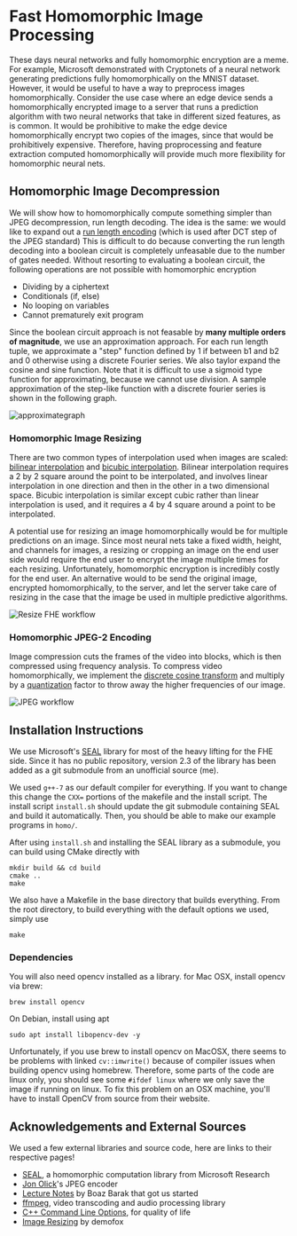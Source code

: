 # Fast Homomorphic Image Processing
These days neural networks and fully homomorphic encryption are a meme. For example, Microsoft demonstrated with Cryptonets of a neural network generating predictions fully homomorphically on the MNIST dataset. However, it would be useful to have a way to preprocess images homomorphically. Consider the use case where an edge device sends a homomorphically encrypted image to a server that runs a prediction algorithm with two neural networks that take in different sized features, as is common. It would be prohibitive to make the edge device homomorphically encrypt two copies of the images, since that would be prohibitively expensive. Therefore, having proprocessing and feature extraction computed homomorphically will provide much more flexibility for homomorphic neural nets.  

## Homomorphic Image Decompression

We will show how to homomorphically compute something simpler than JPEG decompression, run length decoding. The idea is the same: we would like to expand out a [run length encoding](https://en.wikipedia.org/wiki/Run-length_encoding) (which is used after DCT step of the JPEG standard)
This is difficult to do because converting the run length decoding into a boolean circuit is completely unfeasable due to the number of gates needed. Without resorting to evaluating a boolean circuit, the following operations are not possible with homomorphic encryption

* Dividing by a ciphertext
* Conditionals (if, else)
* No looping on variables
* Cannot prematurely exit program

Since the boolean circuit approach is not feasable by __many multiple orders of magnitude__, we use an approximation approach. For each run length tuple, we approximate a "step" function defined by 1 if between b1 and b2 and 0 otherwise using a discrete Fourier series. We also taylor expand the cosine and sine function. Note that it is difficult to use a sigmoid type function for approximating, because we cannot use division. A sample approximation of the step-like function with a discrete fourier series is shown in the following graph.

![approximategraph](approxstep.png)



### Homomorphic Image Resizing
There are two common types of interpolation used when images are scaled: [bilinear interpolation](https://en.wikipedia.org/wiki/Bilinear_interpolation) and [bicubic interpolation](https://en.wikipedia.org/wiki/Bicubic_interpolation). Bilinear interpolation requires a 2 by 2 square around the point to be interpolated, and involves linear interpolation in one direction and then in the other in a two dimensional space. Bicubic interpolation is similar except cubic rather than linear interpolation is used, and it requires a 4 by 4 square around a point to be interpolated.


A potential use for resizing an image homomorphically would be for multiple predictions on an image. Since most neural nets take a fixed width, height, and channels for images, a resizing or cropping an image on the end user side would require the end user to encrypt the image multiple times for each resizing. Unfortunately, homomorphic encryption is incredibly costly for the end user. An alternative would to be send the original image, encrypted homomorphically, to the server, and let the server take care of resizing in the case that the image be used in multiple predictive algorithms. 

![Resize FHE workflow](docs/resizeworkflow.png)


### Homomorphic JPEG-2 Encoding
Image compression cuts the frames of the video into blocks, which is then compressed using frequency analysis. To compress video homomorphically, we implement the [discrete cosine transform](https://en.wikipedia.org/wiki/Discrete_cosine_transform) 
and multiply by a [quantization](https://en.wikipedia.org/wiki/Quantization_(image_processing)) factor to throw away the higher frequencies of our image. 

![JPEG workflow](docs/jpgworkflow.png)



## Installation Instructions

We use Microsoft's [SEAL](https://www.microsoft.com/en-us/research/publication/simple-encrypted-arithmetic-library-seal-v2-2/) library for most of the heavy lifting for the FHE side. Since it has no public repository, version 2.3 of the library has been added as a git submodule from an unofficial source (me).


We used ```g++-7``` as our default compiler for everything. If you want to change this change the ```CXX=``` portions of the makefile and the install script. The install script ```install.sh``` should update the git submodule containing SEAL and build it automatically. Then, you should be able to make our example programs in ```homo/```.


After using ```install.sh``` and installing the SEAL library as a submodule, you can build using CMake directly with 
```
mkdir build && cd build
cmake ..
make
```
We also have a Makefile in the base directory that builds everything. From the root directory, to build everything with the default options we used, simply use 
```
make
```



### Dependencies
You will also need opencv installed as a library. for Mac OSX, install opencv via brew:
```
brew install opencv
```
On Debian, install using apt
```
sudo apt install libopencv-dev -y
```
Unfortunately, if you use brew to install opencv on MacOSX, there seems to be problems with linked ```cv::imwrite()``` because of compiler issues when building opencv using homebrew. Therefore, some parts of the code are linux only, you should see some ```#ifdef linux``` where we only save the image if running on linux. To fix this problem on an OSX machine, you'll have to install OpenCV from source from their website. 

## Acknowledgements and External Sources

We used a few external libraries and source code, here are links to their respective pages!
* [SEAL](https://www.microsoft.com/en-us/research/publication/simple-encrypted-arithmetic-library-seal-v2-2/), a homomorphic computation library from Microsoft Research
* [Jon Olick](https://www.jonolick.com/code.html)'s JPEG encoder
* [Lecture Notes](http://www.intensecrypto.org/public/index.html) by Boaz Barak that got us started
* [ffmpeg](https://www.ffmpeg.org/), video transcoding and audio processing library
* [C++ Command Line Options](https://github.com/jarro2783/cxxopts), for quality of life
* [Image Resizing](https://blog.demofox.org/2015/08/15/resizing-images-with-bicubic-interpolation/) by demofox
